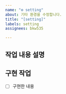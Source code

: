 ```yaml
---
name: "⚙️ setting"
about: 기타 환경을 수정합니다.
title: "[setting]"
labels: setting
assignees: bkw535

---
```


## 작업 내용 설명


## 구현 작업
- [ ] 구현한 내용
